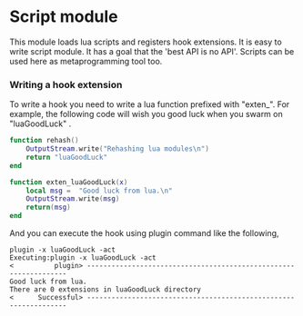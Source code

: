 Script module
==============

This module loads lua scripts and registers hook extensions. It is easy to write script module. It has a goal that the 'best API is no API'. Scripts can be used here as metaprogramming tool too.

### Writing a hook extension

To write a hook you need to write a lua function prefixed with "exten\_". For example, the following code will wish you good luck when you swarm on "luaGoodLuck" .

```lua
function rehash() 
	OutputStream.write("Rehashing lua modules\n")
	return "luaGoodLuck"
end

function exten_luaGoodLuck(x) 
	local msg =  "Good luck from lua.\n"
	OutputStream.write(msg)
	return(msg)
end
```
And you can execute the hook using plugin command like the following,

```
plugin -x luaGoodLuck -act
Executing:plugin -x luaGoodLuck -act
<          plugin> -----------------------------------------------------------------
Good luck from lua.
There are 0 extensions in luaGoodLuck directory
<      Successful> -----------------------------------------------------------------
```


